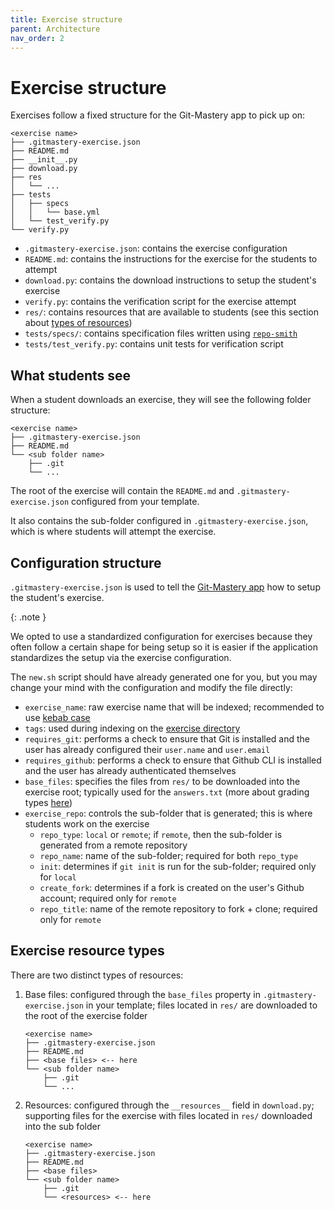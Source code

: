 ```yaml
---
title: Exercise structure
parent: Architecture
nav_order: 2
---
```


# Exercise structure

Exercises follow a fixed structure for the Git-Mastery app to pick up on:

```text
<exercise name>
├── .gitmastery-exercise.json
├── README.md
├── __init__.py
├── download.py
├── res
│   └── ...
├── tests
│   ├── specs
│   │   └── base.yml
│   └── test_verify.py
└── verify.py
```

- `.gitmastery-exercise.json`: contains the exercise configuration
- `README.md`: contains the instructions for the exercise for the students to attempt
- `download.py`: contains the download instructions to setup the student's exercise
- `verify.py`: contains the verification script for the exercise attempt
- `res/`: contains resources that are available to students (see this section about [types of resources](#types-of-resources))
- `tests/specs/`: contains specification files written using [`repo-smith`](https://github.com/git-mastery/git-autograder)
- `tests/test_verify.py`: contains unit tests for verification script

## What students see

When a student downloads an exercise, they will see the following folder structure:

```text
<exercise name>
├── .gitmastery-exercise.json
├── README.md
└── <sub folder name>
    ├── .git
    └── ...
```

The root of the exercise will contain the `README.md` and `.gitmastery-exercise.json` configured from your template.

It also contains the sub-folder configured in `.gitmastery-exercise.json`, which is where students will attempt the exercise.

## Configuration structure

`.gitmastery-exercise.json` is used to tell the [Git-Mastery app](https://git-mastery.github.io/app) how to setup the student's exercise.

{: .note }

We opted to use a standardized configuration for exercises because they often follow a certain shape for being setup so it is easier if the application
standardizes the setup via the exercise configuration.

The `new.sh` script should have already generated one for you, but you may change your mind with the configuration and modify the file directly:

- `exercise_name`: raw exercise name that will be indexed; recommended to use [kebab case](https://developer.mozilla.org/en-US/docs/Glossary/Kebab_case)
- `tags`: used during indexing on the [exercise directory](https://git-mastery.github.io/exercises)
- `requires_git`: performs a check to ensure that Git is installed and the user has already configured their `user.name` and `user.email`
- `requires_github`: performs a check to ensure that Github CLI is installed and the user has already authenticated themselves
- `base_files`: specifies the files from `res/` to be downloaded into the exercise root; typically used for the `answers.txt` (more about grading types [here]())
- `exercise_repo`: controls the sub-folder that is generated; this is where students work on the exercise
  - `repo_type`: `local` or `remote`; if `remote`, then the sub-folder is generated from a remote repository
  - `repo_name`: name of the sub-folder; required for both `repo_type`
  - `init`: determines if `git init` is run for the sub-folder; required only for `local`
  - `create_fork`: determines if a fork is created on the user's Github account; required only for `remote`
  - `repo_title`: name of the remote repository to fork + clone; required only for `remote`

## Exercise resource types

There are two distinct types of resources:

1. Base files: configured through the `base_files` property in `.gitmastery-exercise.json` in your template; files located in `res/` are downloaded to the root of the exercise folder

    ```text
    <exercise name>
    ├── .gitmastery-exercise.json
    ├── README.md
    ├── <base files> <-- here
    └── <sub folder name>
        ├── .git
        └── ...
    ```

2. Resources: configured through the `__resources__` field in `download.py`; supporting files for the exercise with files located in `res/` downloaded into the sub folder

    ```text
    <exercise name>
    ├── .gitmastery-exercise.json
    ├── README.md
    ├── <base files>
    └── <sub folder name>
        ├── .git
        └── <resources> <-- here
    ```
